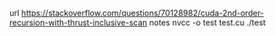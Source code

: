 url
https://stackoverflow.com/questions/70128982/cuda-2nd-order-recursion-with-thrust-inclusive-scan
notes
nvcc -o test test.cu
./test
